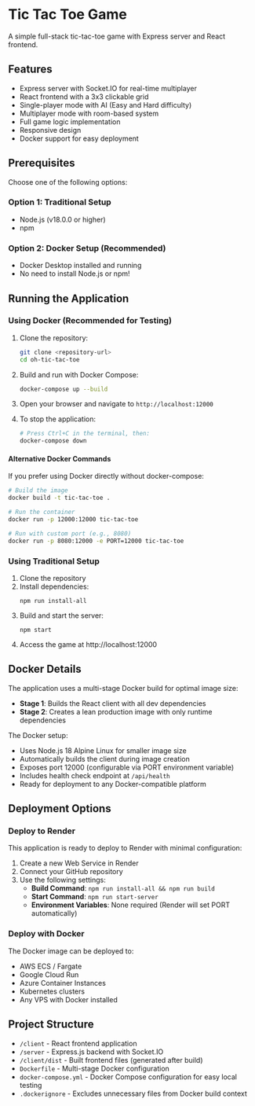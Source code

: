 # Tic Tac Toe Game

A simple full-stack tic-tac-toe game with Express server and React frontend.

## Features

- Express server with Socket.IO for real-time multiplayer
- React frontend with a 3x3 clickable grid
- Single-player mode with AI (Easy and Hard difficulty)
- Multiplayer mode with room-based system
- Full game logic implementation
- Responsive design
- Docker support for easy deployment

## Prerequisites

Choose one of the following options:

### Option 1: Traditional Setup
- Node.js (v18.0.0 or higher)
- npm

### Option 2: Docker Setup (Recommended)
- Docker Desktop installed and running
- No need to install Node.js or npm!

## Running the Application

### Using Docker (Recommended for Testing)

1. Clone the repository:
   ```bash
   git clone <repository-url>
   cd oh-tic-tac-toe
   ```

2. Build and run with Docker Compose:
   ```bash
   docker-compose up --build
   ```

3. Open your browser and navigate to `http://localhost:12000`

4. To stop the application:
   ```bash
   # Press Ctrl+C in the terminal, then:
   docker-compose down
   ```

#### Alternative Docker Commands

If you prefer using Docker directly without docker-compose:

```bash
# Build the image
docker build -t tic-tac-toe .

# Run the container
docker run -p 12000:12000 tic-tac-toe

# Run with custom port (e.g., 8080)
docker run -p 8080:12000 -e PORT=12000 tic-tac-toe
```

### Using Traditional Setup

1. Clone the repository
2. Install dependencies:
   ```
   npm run install-all
   ```
3. Build and start the server:
   ```
   npm start
   ```
4. Access the game at http://localhost:12000

## Docker Details

The application uses a multi-stage Docker build for optimal image size:
- **Stage 1**: Builds the React client with all dev dependencies
- **Stage 2**: Creates a lean production image with only runtime dependencies

The Docker setup:
- Uses Node.js 18 Alpine Linux for smaller image size
- Automatically builds the client during image creation
- Exposes port 12000 (configurable via PORT environment variable)
- Includes health check endpoint at `/api/health`
- Ready for deployment to any Docker-compatible platform

## Deployment Options

### Deploy to Render

This application is ready to deploy to Render with minimal configuration:

1. Create a new Web Service in Render
2. Connect your GitHub repository
3. Use the following settings:
   - **Build Command**: `npm run install-all && npm run build`
   - **Start Command**: `npm run start-server`
   - **Environment Variables**: None required (Render will set PORT automatically)

### Deploy with Docker

The Docker image can be deployed to:
- AWS ECS / Fargate
- Google Cloud Run
- Azure Container Instances
- Kubernetes clusters
- Any VPS with Docker installed

## Project Structure

- `/client` - React frontend application
- `/server` - Express.js backend with Socket.IO
- `/client/dist` - Built frontend files (generated after build)
- `Dockerfile` - Multi-stage Docker configuration
- `docker-compose.yml` - Docker Compose configuration for easy local testing
- `.dockerignore` - Excludes unnecessary files from Docker build context